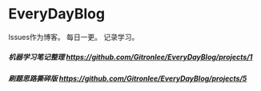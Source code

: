 # EveryDayBlog
Issues作为博客。 每日一更。 记录学习。

 ##### 机器学习笔记整理  https://github.com/Gitronlee/EveryDayBlog/projects/1
 ##### 刷题思路撕碎版   https://github.com/Gitronlee/EveryDayBlog/projects/5

